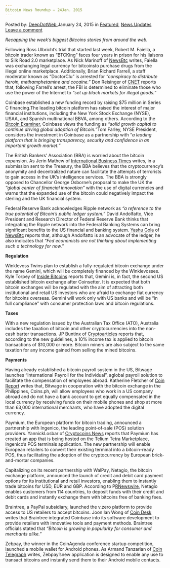 ```yaml
---
Bitcoin News Roundup – 24Jan. 2015
---
```

<article class="post-listing post-8891 post type-post status-publish format-standard has-post-thumbnail hentry  tag-2524 tag-24jan tag-bitcoin tag-news tag-roundup">
    <div class="post-inner">
        <span>Posted by: <a href="https://www.deepdotweb.com/author/admin/" title="">DeepDotWeb </a></span>
    <span>January 24, 2015</span>
    <span>in <a href="https://www.deepdotweb.com/category/deepdot-news/" rel="category tag">Featured</a>, <a href="https://www.deepdotweb.com/category/news-updates/" rel="category tag">News Updates</a></span>
    <span><a href="https://www.deepdotweb.com/2015/01/24/bitcoin-news-roundup-24jan-2015/#respond">Leave a comment</a></span>
    </p>
    <div class="clear"></div>
    <div class="entry">
    <p><em>Recapping the week&#8217;s biggest Bitcoins stories from around the web. </em></p>
    <p>Following Ross Ulbricht’s trial that started last week, Robert M. Faiella, a bitcoin trader known as “BTCKing” faces four years in prison for his liaisons to Silk Road 2.0 marketplace. As Nick Marinoff of <a href="http://newsbtc.com/2015/01/21/former-plumber-gets-4-years-silk-road-connections/">NewsBtc</a> writes, Faiella was exchanging legal currency for bitcoinsto purchase drugs from the illegal online marketplace. Additionally, Brian Richard Farrell, a staff moderator known as “DoctorClu” is arrested for <em>“conspiracy to distribute heroin, methamphetamine and cocaine.”</em> Don Reisinger of <a href="http://www.cnet.com/news/silk-road-2-0s-alleged-doctorclu-arrested-in-seattle-on-conspiracy-charges/">CNET</a> reports that, following Farrell’s arrest, the FBI is determined to eliminate those who use the power of the Internet to <em>“set up black markets for illegal goods.”</em></p>
    <p>Coinbase established a new funding record by raising $75 million in Series C financing.The leading bitcoin platform has raised the interest of major financial institutions, including the New York Stock Exchange (NYSE), USAA, and Spanish multinational BBVA, among others. According to the <a href="http://bitcoinexaminer.org/major-financial-institutions-personalities-invest-75-million-coinbase/">Bitcoin Examiner</a>, Coinbase views the funding as <em>“solid growth capital to continue driving global adoption of Bitcoin.”</em>Tom Farley, NYSE President, considers the investment in Coinbase as a partnership with “<em>a leading platform that is bringing transparency, security and confidence in an important growth market.”</em></p>
    <p>The British Bankers&#8217; Association (BBA) is worried about the bitcoin expansion. As Jerin Mathew of <a href="http://www.ibtimes.co.uk/bitcoin-would-help-terrorists-weaken-sterling-warn-british-banks-1484038">International Business Times</a> writes, in a submission sent to the Treasury, the BBA believes that the cryptocurrency’s anonymity and decentralized nature can facilitate the attempts of terrorists to gain access in the UK’s intelligence services. The BBA is strongly opposed to Chancellor George Osborne&#8217;s proposal to make the UK the <em>“global center of financial innovation” </em>with the use of digital currencies and warns that the expanded use of the bitcoin could negatively impact the sterling and the UK financial system.</p>
    <p>Federal Reserve Bank acknowledges Ripple network as <em>“a reference to the true potential of Bitcoin’s public ledger system.”</em> David Andolfatto, Vice President and Research Director of Federal Reserve Bank thinks that integrating the Ripple network into the Federal Banking Systems can bring significant benefits to the US financial and banking system. <a href="http://newsbtc.com/author/gola-yashu/">Yashu Gola</a> of <a href="http://newsbtc.com/2015/01/22/federal-reserve-bank-vp-acknowledges-ripple-bitcoins-original-ledger/">NewsBtc</a> reports that, although Andolfatto is an advocate of the ledger, he also indicates that <em>“Fed economists are not thinking about implementing such a technology for now.”</em></p>
    <p><strong>Regulation</strong></p>
    <p>Winklevoss Twins plan to establish a fully-regulated bitcoin exchange under the name Gemini, which will be completely financed by the Winklevosses. Kyle Torpey of <a href="http://insidebitcoins.com/news/winklevoss-twins-to-launch-bitcoin-exchange-with-fdic-insured-deposits/29155">Inside Bitcoins</a> reports that, Gemini is, in fact, the second US established bitcoin exchange after Coinsetter. It is expected that both bitcoin exchanges will be regulated with the aim of attracting both institutional and retail US investors who are afraid to exchange fiat currency for bitcoins overseas. Gemini will work only with US banks and will be “in full compliance” with consumer protection laws and bitcoin regulations.</p>
    <p><strong>Taxes</strong></p>
    <p>With a new regulation issued by the Australian Tax Office (ATO), Australia includes the taxation of bitcoin and other cryptocurrencies into the non-cash barter transactions. JP Buntinx of <a href="http://www.cryptoarticles.com/crypto-news/australian-taxation-office-issues-backdated-guidelines-on-taxing-bitcoin">Cryptoarticles</a> reports that, according to the new guidelines, a 10% income tax is applied to bitcoin transactions of $10,000 or more. Bitcoin miners are also subject to the same taxation for any income gained from selling the mined bitcoins.</p>
    <p><strong>Payments</strong></p>
    <p>Having already established a bitcoin payroll system in the US, Bitwage launches “International Payroll for the Individual”, aglobal payroll solution to facilitate the compensation of employees abroad. Katherine Fletcher of <a href="https://coinreport.net/bitwage-launches-international-payroll-for-the-individual/">Coin Report</a> writes that, Bitwage in cooperation with the bitcoin exchange in the Philippines, Coins.ph, will allow employees who work in a US company abroad and do not have a bank account to get equally compensated in the local currency by receiving funds on their mobile phones and shop at more than 63,000 international merchants, who have adopted the digital currency.</p>
    <p>Paymium, the European platform for bitcoin trading, announced a partnership with Ingenico, the leading point-of-sale (POS) solution providers. YannickLosbar of <a href="https://www.cryptocoinsnews.com/paymium-teams-payment-terminal-world-leader-ingenico%e2%80%8f/">Cryptocoins News</a> reports that Paymium has created an app that is being hosted on the Telium Tetra Marketplace, Ingenico’s POS terminals application. The new partnership will enable European retailers to convert their existing terminal into a bitcoin-ready POS, thus facilitating the adoption of the cryptocurrency by European brick-and-mortar companies.</p>
    <p>Capitalizing on its recent partnership with WalPay, Netagio, the bitcoin exchange platform, announced the launch of credit and debit card payment options for its institutional and retail investors, enabling them to instantly trade bitcoins for USD, EUR and GBP. According to P<a href="http://www.prnewswire.com/news-releases/netagio-launches-credit--debit-card-payments-for-their-bitcoin-gbp-usd--eur-marketplace-289001661.html">RNewswire</a>, Netagio enables customers from 114 countries, to deposit funds with their credit and debit cards and instantly exchange them with bitcoins free of banking fees.</p>
    <p>Braintree, a PayPal subsidiary, launched the v.zero platform to provide access to US retailers to accept bitcoins. Joon Ian Wong of <a href="http://www.coindesk.com/braintree-completes-bitcoin-payments-integration/">Coin Desk</a> writes that Braintree integrated Coinbase into its software development to provide retailers with innovative tools and payment methods. Braintree officials stated that <em>“Bitcoin is growing in popularity for consumer and merchants alike.”</em></p>
    <p>Zebpay, the winner in the CoinAgenda conference startup competition, launched a mobile wallet for Android phones. As Armand Tanzarian of <a href="http://cointelegraph.com/news/113329/coinagenda-startup-winner-zebpay-launches-mobile-wallet-for-android-phones">Coin Telegraph</a> writes, Zebpay’snew application is designed to enable any use to transact bitcoins and instantly send them to their Android mobile contacts.</p>
    </div>
    <span style="display:none"><a href="https://www.deepdotweb.com/tag/2015/" rel="tag">2015</a> <a href="https://www.deepdotweb.com/tag/24jan/" rel="tag">24jan</a> <a href="https://www.deepdotweb.com/tag/bitcoin/" rel="tag">bitcoin</a> <a href="https://www.deepdotweb.com/tag/news/" rel="tag">news</a> <a href="https://www.deepdotweb.com/tag/roundup/" rel="tag">roundup</a></span> <span style="display:none" class="updated">2015-01-24</span>
    <div style="display:none" class="vcard author" itemprop="author" itemscope itemtype="http://schema.org/Person"><strong class="fn" itemprop="name"><a href="https://www.deepdotweb.com/author/admin/" title="Posts by DeepDotWeb" rel="author">DeepDotWeb</a></strong></div>
    </div>
</article>

